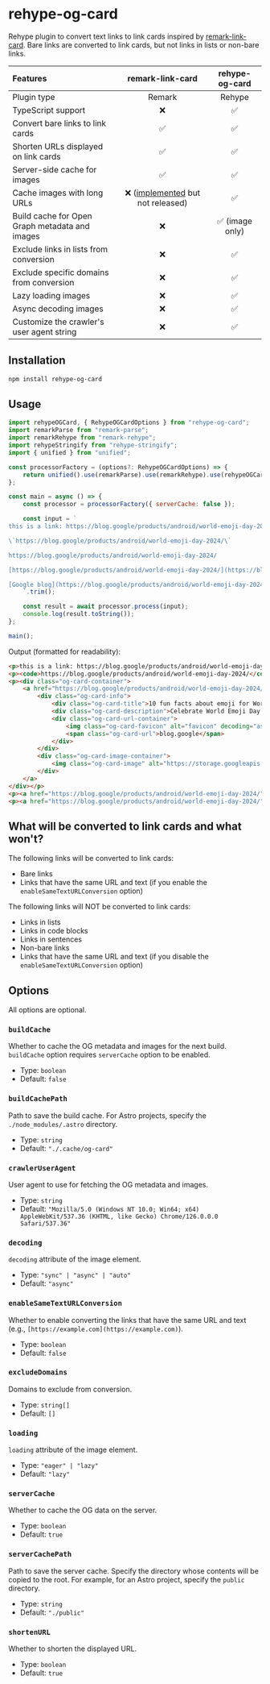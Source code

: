 # rehype-og-card

Rehype plugin to convert text links to link cards inspired by [remark-link-card](https://github.com/gladevise/remark-link-card). Bare links are converted to link cards, but not links in lists or non-bare links.

| Features                                       |                                     remark-link-card                                      | rehype-og-card |
| :--------------------------------------------- | :---------------------------------------------------------------------------------------: | :------------: |
| Plugin type                                    |                                          Remark                                           |     Rehype     |
| TypeScript support                             |                                             ❌                                             |       ✅        |
| Convert bare links to link cards               |                                             ✅                                             |       ✅        |
| Shorten URLs displayed on link cards           |                                             ✅                                             |       ✅        |
| Server-side cache for images                   |                                             ✅                                             |       ✅        |
| Cache images with long URLs                    | ❌ ([implemented](https://github.com/gladevise/remark-link-card/pull/16) but not released) |       ✅        |
| Build cache for Open Graph metadata and images |                                             ❌                                             | ✅ (image only) |
| Exclude links in lists from conversion         |                                             ❌                                             |       ✅        |
| Exclude specific domains from conversion       |                                             ❌                                             |       ✅        |
| Lazy loading images                            |                                             ❌                                             |       ✅        |
| Async decoding images                          |                                             ❌                                             |       ✅        |
| Customize the crawler's user agent string      |                                             ❌                                             |       ✅        |

## Installation

```sh
npm install rehype-og-card
```

## Usage

```js
import rehypeOGCard, { RehypeOGCardOptions } from "rehype-og-card";
import remarkParse from "remark-parse";
import remarkRehype from "remark-rehype";
import rehypeStringify from "rehype-stringify";
import { unified } from "unified";

const processorFactory = (options?: RehypeOGCardOptions) => {
    return unified().use(remarkParse).use(remarkRehype).use(rehypeOGCard, options).use(rehypeStringify);
};

const main = async () => {
    const processor = processorFactory({ serverCache: false });

    const input = `
this is a link: https://blog.google/products/android/world-emoji-day-2024/

\`https://blog.google/products/android/world-emoji-day-2024/\`

https://blog.google/products/android/world-emoji-day-2024/

[https://blog.google/products/android/world-emoji-day-2024/](https://blog.google/products/android/world-emoji-day-2024/)

[Google blog](https://blog.google/products/android/world-emoji-day-2024/)
    `.trim();

    const result = await processor.process(input);
    console.log(result.toString());
};

main();
```

Output (formatted for readability):

```html
<p>this is a link: https://blog.google/products/android/world-emoji-day-2024/</p>
<p><code>https://blog.google/products/android/world-emoji-day-2024/</code></p>
<p><div class="og-card-container">
    <a href="https://blog.google/products/android/world-emoji-day-2024/">
        <div class="og-card-info">
            <div class="og-card-title">10 fun facts about emoji for World Emoji Day</div>
            <div class="og-card-description">Celebrate World Emoji Day with Google, and check out what’s new for Emoji Kitchen.</div>
            <div class="og-card-url-container">
                <img class="og-card-favicon" alt="favicon" decoding="async" height="16" loading="lazy" src="https://www.google.com/s2/favicons?domain=blog.google" width="16">
                <span class="og-card-url">blog.google</span>
            </div>
        </div>
        <div class="og-card-image-container">
            <img class="og-card-image" alt="https://storage.googleapis.com/gweb-uniblog-publish-prod/images/world_emoji_day_v2_1.width-1300.png" decoding="async" loading="lazy" src="https://storage.googleapis.com/gweb-uniblog-publish-prod/images/world_emoji_day_v2_1.width-1300.png">
        </div>
    </a>
</div></p>
<p><a href="https://blog.google/products/android/world-emoji-day-2024/">https://blog.google/products/android/world-emoji-day-2024/</a></p>
<p><a href="https://blog.google/products/android/world-emoji-day-2024/">Google blog</a></p>
```

## What will be converted to link cards and what won't?

The following links will be converted to link cards:

- Bare links
- Links that have the same URL and text (if you enable the `enableSameTextURLConversion` option)

The following links will NOT be converted to link cards:

- Links in lists
- Links in code blocks
- Links in sentences
- Non-bare links
- Links that have the same URL and text (if you disable the `enableSameTextURLConversion` option)

## Options

All options are optional.

### `buildCache`

Whether to cache the OG metadata and images for the next build. `buildCache` option requires `serverCache` option to be enabled.

- Type: `boolean`
- Default: `false`

### `buildCachePath`

Path to save the build cache. For Astro projects, specify the `./node_modules/.astro` directory.

- Type: `string`
- Default: `"./.cache/og-card"`

### `crawlerUserAgent`

User agent to use for fetching the OG metadata and images.

- Type: `string`
- Default: `"Mozilla/5.0 (Windows NT 10.0; Win64; x64) AppleWebKit/537.36 (KHTML, like Gecko) Chrome/126.0.0.0 Safari/537.36"`

### `decoding`

`decoding` attribute of the image element.

- Type: `"sync" | "async" | "auto"`
- Default: `"async"`

### `enableSameTextURLConversion`

Whether to enable converting the links that have the same URL and text (e.g., `[https://example.com](https://example.com)`).

- Type: `boolean`
- Default: `false`

### `excludeDomains`

Domains to exclude from conversion.

- Type: `string[]`
- Default: `[]`

### `loading`

`loading` attribute of the image element.

- Type: `"eager" | "lazy"`
- Default: `"lazy"`

### `serverCache`

Whether to cache the OG data on the server.

- Type: `boolean`
- Default: `true`

### `serverCachePath`

Path to save the server cache. Specify the directory whose contents will be copied to the root. For example, for an Astro project, specify the `public` directory.

- Type: `string`
- Default: `"./public"`

### `shortenURL`

Whether to shorten the displayed URL.

- Type: `boolean`
- Default: `true`
